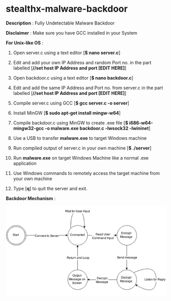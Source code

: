 # stealthx-malware-backdoor

**Description** : Fully Undetectable Malware Backdoor

**Disclaimer** : Make sure you have GCC installed in your System

**For Unix-like OS** :

1. Open server.c using a text editor [**$ nano server.c**]

2. Edit and add your own IP Address and random Port no. in the part labelled [**//set host IP Address and port [EDIT HERE]**]

3. Open backdoor.c using a text editor [**$ nano backdoor.c**]

4. Edit and add the same IP Address and Port no. from server.c in the part labelled [**//set host IP Address and port [EDIT HERE]**]

5. Compile server.c using GCC [**$ gcc server.c -o server**]

6. Install MinGW [**$ sudo apt-get install mingw-w64**]

7. Compile backdoor.c using MinGW to create .exe file [**$ i686-w64-mingw32-gcc -o malware.exe backdoor.c -lwsock32 -lwininet**]

8. Use a USB to transfer **malware.exe** to target Windows machine

9. Run compiled output of server.c in your own machine [**$ ./server**] 

10. Run **malware.exe** on target Windows Machine like a normal .exe application 

11. Use Windows commands to remotely access the target machine from your own machine

12. Type [**q**] to quit the server and exit.

**Backdoor Mechanism** :

![](backdoor.png) 
